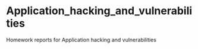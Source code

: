 # Application_hacking_and_vulnerabilities
Homework reports for Application hacking and vulnerabilities 
